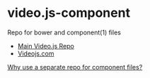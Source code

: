 video.js-component
==================

Repo for bower and component(1) files

* [Main Video.js Repo](https://github.com/videojs/video.js)
* [Videojs.com](http://www.videojs.com)

[Why use a separate repo for component files?](https://github.com/videojs/video.js/issues/536)
